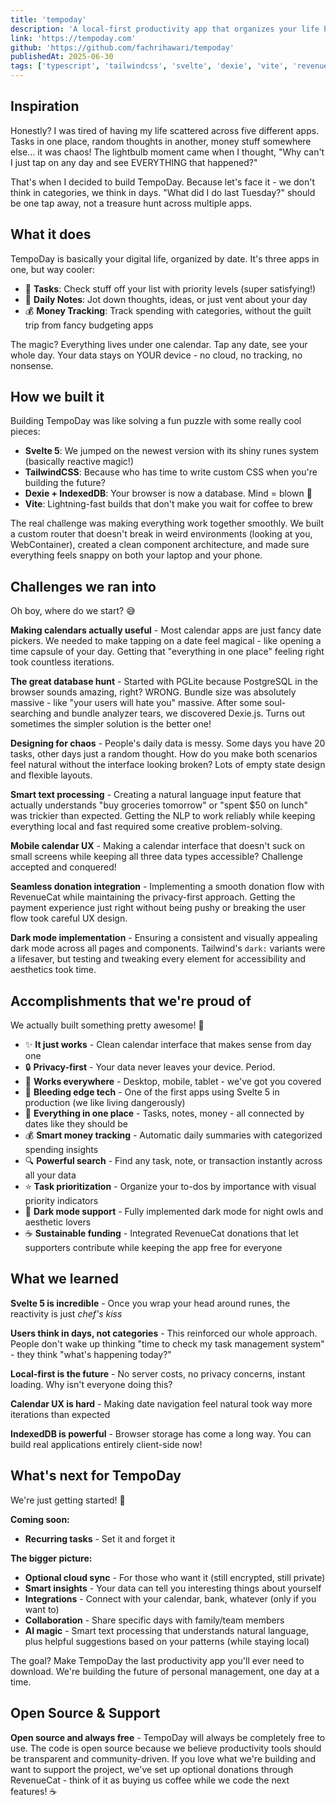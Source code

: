 ```yaml
---
title: 'tempoday'
description: 'A local-first productivity app that organizes your life by date.'
link: 'https://tempoday.com'
github: 'https://github.com/fachrihawari/tempoday'
publishedAt: 2025-06-30
tags: ['typescript', 'tailwindcss', 'svelte', 'dexie', 'vite', 'revenuecat']
---
```


## Inspiration

Honestly? I was tired of having my life scattered across five different apps. Tasks in one place, random thoughts in another, money stuff somewhere else... it was chaos! The lightbulb moment came when I thought, "Why can't I just tap on any day and see EVERYTHING that happened?" 

That's when I decided to build TempoDay. Because let's face it - we don't think in categories, we think in days. "What did I do last Tuesday?" should be one tap away, not a treasure hunt across multiple apps.

## What it does

TempoDay is basically your digital life, organized by date. It's three apps in one, but way cooler:

- 🎯 **Tasks**: Check stuff off your list with priority levels (super satisfying!)
- 📝 **Daily Notes**: Jot down thoughts, ideas, or just vent about your day
- 💰 **Money Tracking**: Track spending with categories, without the guilt trip from fancy budgeting apps

The magic? Everything lives under one calendar. Tap any date, see your whole day. Your data stays on YOUR device - no cloud, no tracking, no nonsense.

## How we built it

Building TempoDay was like solving a fun puzzle with some really cool pieces:

- **Svelte 5**: We jumped on the newest version with its shiny runes system (basically reactive magic!)
- **TailwindCSS**: Because who has time to write custom CSS when you're building the future?
- **Dexie + IndexedDB**: Your browser is now a database. Mind = blown 🤯
- **Vite**: Lightning-fast builds that don't make you wait for coffee to brew

The real challenge was making everything work together smoothly. We built a custom router that doesn't break in weird environments (looking at you, WebContainer), created a clean component architecture, and made sure everything feels snappy on both your laptop and your phone.

## Challenges we ran into

Oh boy, where do we start? 😅

**Making calendars actually useful** - Most calendar apps are just fancy date pickers. We needed to make tapping on a date feel magical - like opening a time capsule of your day. Getting that "everything in one place" feeling right took countless iterations.

**The great database hunt** - Started with PGLite because PostgreSQL in the browser sounds amazing, right? WRONG. Bundle size was absolutely massive - like "your users will hate you" massive. After some soul-searching and bundle analyzer tears, we discovered Dexie.js. Turns out sometimes the simpler solution is the better one!

**Designing for chaos** - People's daily data is messy. Some days you have 20 tasks, other days just a random thought. How do you make both scenarios feel natural without the interface looking broken? Lots of empty state design and flexible layouts.

**Smart text processing** - Creating a natural language input feature that actually understands "buy groceries tomorrow" or "spent $50 on lunch" was trickier than expected. Getting the NLP to work reliably while keeping everything local and fast required some creative problem-solving.

**Mobile calendar UX** - Making a calendar interface that doesn't suck on small screens while keeping all three data types accessible? Challenge accepted and conquered!

**Seamless donation integration** - Implementing a smooth donation flow with RevenueCat while maintaining the privacy-first approach. Getting the payment experience just right without being pushy or breaking the user flow took careful UX design.

**Dark mode implementation** - Ensuring a consistent and visually appealing dark mode across all pages and components. Tailwind's `dark:` variants were a lifesaver, but testing and tweaking every element for accessibility and aesthetics took time.

## Accomplishments that we're proud of

We actually built something pretty awesome! 🎉

- ✨ **It just works** - Clean calendar interface that makes sense from day one
- 🔒 **Privacy-first** - Your data never leaves your device. Period.
- 📱 **Works everywhere** - Desktop, mobile, tablet - we've got you covered
- 🚀 **Bleeding edge tech** - One of the first apps using Svelte 5 in production (we like living dangerously)
- 🎯 **Everything in one place** - Tasks, notes, money - all connected by dates like they should be
- 💰 **Smart money tracking** - Automatic daily summaries with categorized spending insights
- 🔍 **Powerful search** - Find any task, note, or transaction instantly across all your data
- ⭐ **Task prioritization** - Organize your to-dos by importance with visual priority indicators
- 🌙 **Dark mode support** - Fully implemented dark mode for night owls and aesthetic lovers
- ☕ **Sustainable funding** - Integrated RevenueCat donations that let supporters contribute while keeping the app free for everyone

## What we learned

**Svelte 5 is incredible** - Once you wrap your head around runes, the reactivity is just *chef's kiss*

**Users think in days, not categories** - This reinforced our whole approach. People don't wake up thinking "time to check my task management system" - they think "what's happening today?"

**Local-first is the future** - No server costs, no privacy concerns, instant loading. Why isn't everyone doing this?

**Calendar UX is hard** - Making date navigation feel natural took way more iterations than expected

**IndexedDB is powerful** - Browser storage has come a long way. You can build real applications entirely client-side now!

## What's next for TempoDay

We're just getting started! 🚀

**Coming soon:**
- **Recurring tasks** - Set it and forget it

**The bigger picture:**
- **Optional cloud sync** - For those who want it (still encrypted, still private)
- **Smart insights** - Your data can tell you interesting things about yourself
- **Integrations** - Connect with your calendar, bank, whatever (only if you want to)
- **Collaboration** - Share specific days with family/team members
- **AI magic** - Smart text processing that understands natural language, plus helpful suggestions based on your patterns (while staying local)

The goal? Make TempoDay the last productivity app you'll ever need to download. We're building the future of personal management, one day at a time.

## Open Source & Support

**Open source and always free** - TempoDay will always be completely free to use. The code is open source because we believe productivity tools should be transparent and community-driven. If you love what we're building and want to support the project, we've set up optional donations through RevenueCat - think of it as buying us coffee while we code the next features! ☕